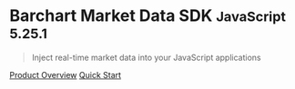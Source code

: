 # Barchart Market Data SDK <small>JavaScript 5.25.1</small>

> Inject real-time market data into your JavaScript applications

[Product Overview](/content/product_overview)
[Quick Start](/content/quick_start)
